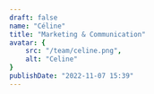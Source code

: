 ```yaml
---
draft: false
name: "Céline"
title: "Marketing & Communication"
avatar: {
    src: "/team/celine.png",
    alt: "Celine"
}
publishDate: "2022-11-07 15:39"
---
```

